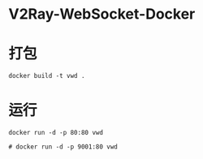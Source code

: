 # V2Ray-WebSocket-Docker


# 打包
```
docker build -t vwd .
```

# 运行
```
docker run -d -p 80:80 vwd

# docker run -d -p 9001:80 vwd
```
